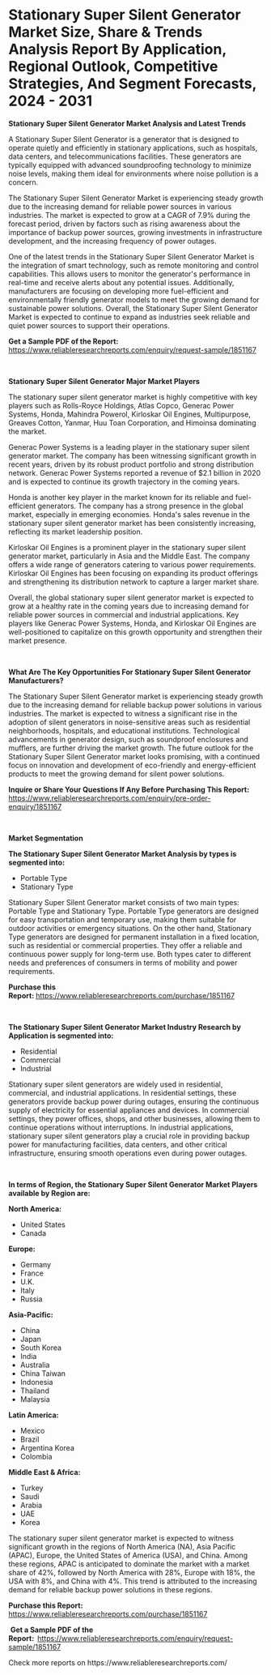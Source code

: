 <p><h1>Stationary Super Silent Generator Market Size, Share & Trends Analysis Report By Application, Regional Outlook, Competitive Strategies, And Segment Forecasts, 2024 - 2031</h1></p><p><strong>Stationary Super Silent Generator Market Analysis and Latest Trends</strong></p>
<p><p>A Stationary Super Silent Generator is a generator that is designed to operate quietly and efficiently in stationary applications, such as hospitals, data centers, and telecommunications facilities. These generators are typically equipped with advanced soundproofing technology to minimize noise levels, making them ideal for environments where noise pollution is a concern.</p><p>The Stationary Super Silent Generator Market is experiencing steady growth due to the increasing demand for reliable power sources in various industries. The market is expected to grow at a CAGR of 7.9% during the forecast period, driven by factors such as rising awareness about the importance of backup power sources, growing investments in infrastructure development, and the increasing frequency of power outages.</p><p>One of the latest trends in the Stationary Super Silent Generator Market is the integration of smart technology, such as remote monitoring and control capabilities. This allows users to monitor the generator's performance in real-time and receive alerts about any potential issues. Additionally, manufacturers are focusing on developing more fuel-efficient and environmentally friendly generator models to meet the growing demand for sustainable power solutions. Overall, the Stationary Super Silent Generator Market is expected to continue to expand as industries seek reliable and quiet power sources to support their operations.</p></p>
<p><strong>Get a Sample PDF of the Report:&nbsp;</strong> <a href="https://www.reliableresearchreports.com/enquiry/request-sample/1851167">https://www.reliableresearchreports.com/enquiry/request-sample/1851167</a></p>
<p>&nbsp;</p>
<p><strong>Stationary Super Silent Generator Major Market Players</strong></p>
<p><p>The stationary super silent generator market is highly competitive with key players such as Rolls-Royce Holdings, Atlas Copco, Generac Power Systems, Honda, Mahindra Powerol, Kirloskar Oil Engines, Multipurpose, Greaves Cotton, Yanmar, Huu Toan Corporation, and Himoinsa dominating the market.</p><p>Generac Power Systems is a leading player in the stationary super silent generator market. The company has been witnessing significant growth in recent years, driven by its robust product portfolio and strong distribution network. Generac Power Systems reported a revenue of $2.1 billion in 2020 and is expected to continue its growth trajectory in the coming years.</p><p>Honda is another key player in the market known for its reliable and fuel-efficient generators. The company has a strong presence in the global market, especially in emerging economies. Honda's sales revenue in the stationary super silent generator market has been consistently increasing, reflecting its market leadership position.</p><p>Kirloskar Oil Engines is a prominent player in the stationary super silent generator market, particularly in Asia and the Middle East. The company offers a wide range of generators catering to various power requirements. Kirloskar Oil Engines has been focusing on expanding its product offerings and strengthening its distribution network to capture a larger market share.</p><p>Overall, the global stationary super silent generator market is expected to grow at a healthy rate in the coming years due to increasing demand for reliable power sources in commercial and industrial applications. Key players like Generac Power Systems, Honda, and Kirloskar Oil Engines are well-positioned to capitalize on this growth opportunity and strengthen their market presence.</p></p>
<p>&nbsp;</p>
<p><strong>What Are The Key Opportunities For Stationary Super Silent Generator Manufacturers?</strong></p>
<p><p>The Stationary Super Silent Generator market is experiencing steady growth due to the increasing demand for reliable backup power solutions in various industries. The market is expected to witness a significant rise in the adoption of silent generators in noise-sensitive areas such as residential neighborhoods, hospitals, and educational institutions. Technological advancements in generator design, such as soundproof enclosures and mufflers, are further driving the market growth. The future outlook for the Stationary Super Silent Generator market looks promising, with a continued focus on innovation and development of eco-friendly and energy-efficient products to meet the growing demand for silent power solutions.</p></p>
<p><strong>Inquire or Share Your Questions If Any Before Purchasing This Report:</strong> <a href="https://www.reliableresearchreports.com/enquiry/pre-order-enquiry/1851167">https://www.reliableresearchreports.com/enquiry/pre-order-enquiry/1851167</a></p>
<p>&nbsp;</p>
<p><strong>Market Segmentation</strong></p>
<p><strong>The Stationary Super Silent Generator Market Analysis by types is segmented into:</strong></p>
<p><ul><li>Portable Type</li><li>Stationary Type</li></ul></p>
<p><p>Stationary Super Silent Generator market consists of two main types: Portable Type and Stationary Type. Portable Type generators are designed for easy transportation and temporary use, making them suitable for outdoor activities or emergency situations. On the other hand, Stationary Type generators are designed for permanent installation in a fixed location, such as residential or commercial properties. They offer a reliable and continuous power supply for long-term use. Both types cater to different needs and preferences of consumers in terms of mobility and power requirements.</p></p>
<p><strong>Purchase this Report:&nbsp;</strong><a href="https://www.reliableresearchreports.com/purchase/1851167">https://www.reliableresearchreports.com/purchase/1851167</a></p>
<p>&nbsp;</p>
<p><strong>The Stationary Super Silent Generator Market Industry Research by Application is segmented into:</strong></p>
<p><ul><li>Residential</li><li>Commercial</li><li>Industrial</li></ul></p>
<p><p>Stationary super silent generators are widely used in residential, commercial, and industrial applications. In residential settings, these generators provide backup power during outages, ensuring the continuous supply of electricity for essential appliances and devices. In commercial settings, they power offices, shops, and other businesses, allowing them to continue operations without interruptions. In industrial applications, stationary super silent generators play a crucial role in providing backup power for manufacturing facilities, data centers, and other critical infrastructure, ensuring smooth operations even during power outages.</p></p>
<p>&nbsp;</p>
<p><strong>In terms of Region, the Stationary Super Silent Generator Market Players available by Region are:</strong></p>
<p>
    <p> <strong> North America: </strong>
        <ul>
            <li>United States</li>
            <li>Canada</li>
        </ul>
        </p> 
    <p> <strong> Europe: </strong>
        <ul>
            <li>Germany</li>
            <li>France</li>
            <li>U.K.</li>
            <li>Italy</li>
            <li>Russia</li>
        </ul>
        </p> 
    <p> <strong> Asia-Pacific: </strong>
        <ul>
            <li>China</li>
            <li>Japan</li>
            <li>South Korea</li>
            <li>India</li>
            <li>Australia</li>
            <li>China Taiwan</li>
            <li>Indonesia</li>
            <li>Thailand</li>
            <li>Malaysia</li>
        </ul>
        </p> 
    <p> <strong> Latin America: </strong>
        <ul>
            <li>Mexico</li>
            <li>Brazil</li>
            <li>Argentina Korea</li>
            <li>Colombia</li>
        </ul>
        </p> 
    <p> <strong> Middle East & Africa: </strong>
        <ul>
            <li>Turkey</li>
            <li>Saudi</li>
            <li>Arabia</li>
            <li>UAE</li>
            <li>Korea</li>
        </ul>
    </p>
    </p>
<p><p>The stationary super silent generator market is expected to witness significant growth in the regions of North America (NA), Asia Pacific (APAC), Europe, the United States of America (USA), and China. Among these regions, APAC is anticipated to dominate the market with a market share of 42%, followed by North America with 28%, Europe with 18%, the USA with 8%, and China with 4%. This trend is attributed to the increasing demand for reliable backup power solutions in these regions.</p></p>
<p><strong>Purchase this Report: </strong><a href="https://www.reliableresearchreports.com/purchase/1851167">https://www.reliableresearchreports.com/purchase/1851167</a></p>
<p>&nbsp;<strong>Get a Sample PDF of the Report:&nbsp;&nbsp;</strong><a href="https://www.reliableresearchreports.com/enquiry/request-sample/1851167">https://www.reliableresearchreports.com/enquiry/request-sample/1851167</a></p>
<p><strong></strong></p>
<p>Check more reports on https://www.reliableresearchreports.com/</p>